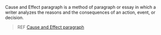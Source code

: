 Cause and Effect paragraph is a method of paragraph or essay in which a writer analyzes the reasons and the consequences of an action, event, or decision.
> REF
[Cause and Effect paragraph](https://www.thoughtco.com/cause-and-effect-composition-1689834)